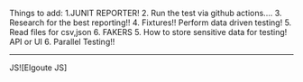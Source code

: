 Things to add:
1.JUNIT REPORTER!
2. Run the test via github actions....
3. Research for the best reporting!!
4. Fixtures!! Perform data driven testing!
    5. Read files for csv,json
    6. FAKERS
5. How to store sensitive data for testing! API or UI
6. Parallel Testing!!

--------------------------------------------------------------------------
JS![Elgoute JS]